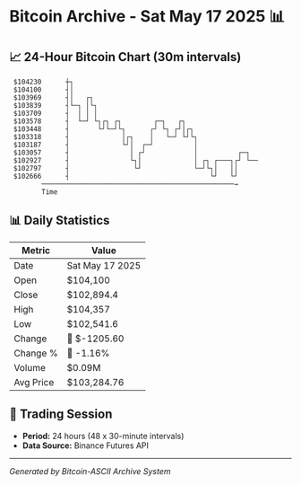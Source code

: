 # Bitcoin Archive - Sat May 17 2025 📊

## 📈 24-Hour Bitcoin Chart (30m intervals)

```
 $104230      ┼┐                                               
 $104100      ┤│                                               
 $103969      ┤│   ┌┐                                          
 $103839      ┤└─┐ │└┐                                         
 $103709      ┤  │ │ │                                         
 $103578      ┤  └─┘ └┐┌┐ ┌┐        ┌─┐   ┌┐                   
 $103448      ┤       └┘└─┘└┐      ┌┘ └┐ ┌┘│┌┐                 
 $103318      ┤             │┌┐    │   └─┘ └┘└┐                
 $103187      ┤             └┘│  ┌─┘          │                
 $103057      ┤               │ ┌┘            │          ┌─┐   
 $102927      ┤               └┐│             │ ┌┐ ┌───┐┌┘ └── 
 $102797      ┤                └┘             └─┘└┐│   ││      
 $102666      ┤                                   └┘   └┘      
        ────────────────────────────────────────────────→
        Time
```

## 📊 Daily Statistics

| Metric | Value |
|--------|-------|
| Date | Sat May 17 2025 |
| Open | $104,100 |
| Close | $102,894.4 |
| High | $104,357 |
| Low | $102,541.6 |
| Change | 🔴 $-1205.60 |
| Change % | 🔴 -1.16% |
| Volume | $0.09M |
| Avg Price | $103,284.76 |

## 📅 Trading Session

- **Period:** 24 hours (48 x 30-minute intervals)
- **Data Source:** Binance Futures API

---
*Generated by Bitcoin-ASCII Archive System*
